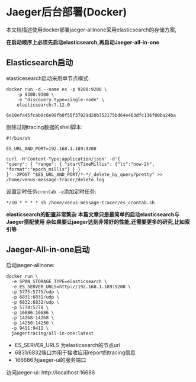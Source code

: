# Jaeger后台部署(Docker)

本文档描述使用docker部署jaeger-allinone采用elasticsearch的存储方案,

**在启动顺序上必须先启动elasticsearch,再启动Jaeger-all-in-one**

## Elasticsearch启动

elasticesearch启动采用单节点模式:

```
docker run -d --name es -p 9200:9200 \
	-p 9300:9300 \
	-e "discovery.type=single-node" \
	elasticsearch:7.12.0

6e10efa45fcab0c6e98fb0f55f37029d20b752175bd64e463dfc136f00ba24ba
```

删除过期tracing数据的shell脚本:
```
#!/bin/sh

ES_URL_AND_PORT=192.168.1.189:9200

curl -H'Content-Type:application/json' -d'{
"query": { "range": { "startTimeMillis": {"lt":"now-2h", "format":"epoch_millis"} } }
}' -XPOST "$ES_URL_AND_PORT/*-*/_delete_by_query?pretty" >> /home/venus-message-tracer/delete.log
```

设置定时任务`crontab -e`添加定时任务:

```
*/10 * * * * sh /home/venus-message-tracer/es_crontab.sh
```

**elasticsearch的配置非常繁杂**
**本篇文章只是最简单的启动elasticsearch与Jaeger搭配使用**
**杂如果要让jaeger达到非常好的性能,还需要更多的研究,比如索引等**

## Jaeger-All-in-one启动

启动jaeger-allinone:
```
docker run \
  -e SPAN_STORAGE_TYPE=elasticsearch \
  -e ES_SERVER_URLS=http://192.168.1.189:9200 \
  -p 5775:5775/udp \
  -p 6831:6831/udp \
  -p 6832:6832/udp \
  -p 5778:5778 \
  -p 16686:16686 \
  -p 14268:14268 \
  -p 14250:14250 \
  -p 9411:9411 \
  jaegertracing/all-in-one:latest
```

* ES_SERVER_URLS 为elasticsearch的节点url
* 6831/6832端口为用于接收应用report的tracing信息
* 166686为jaeger-ui的服务端口

访问jaeger-ui: http://localhost:16686




